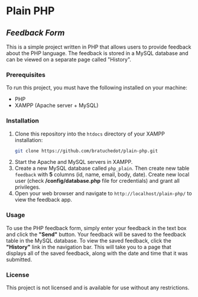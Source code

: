 # Plain PHP
## _Feedback Form_

This is a simple project written in PHP that allows users to provide feedback about the PHP language. The feedback is stored in a MySQL database and can be viewed on a separate page called "History".

### Prerequisites
To run this project, you must have the following installed on your machine:
- PHP
- XAMPP (Apache server + MySQL)

### Installation
1. Clone this repository into the `htdocs` directory of your XAMPP installation:
    ```bash
    git clone https://github.com/bratuchedot/plain-php.git
    ```
2. Start the Apache and MySQL servers in XAMPP.
3. Create a new MySQL database called `php_plain`. Then create new table `feedback` with **5** columns (id, name, email, body, date). Create new local user (check **/config/database.php** file for credentials) and grant all privileges.
4. Open your web browser and navigate to `http://localhost/plain-php/` to view the feedback app.

### Usage
To use the PHP feedback form, simply enter your feedback in the text box and click the **"Send"** button. Your feedback will be saved to the feedback table in the MySQL database. To view the saved feedback, click the **"History"** link in the navigation bar. This will take you to a page that displays all of the saved feedback, along with the date and time that it was submitted.

### License
This project is not licensed and is available for use without any restrictions.
